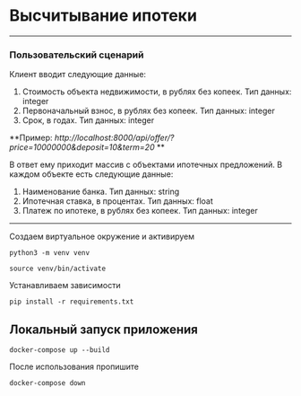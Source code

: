# Высчитывание ипотеки

----

### Пользовательский сценарий
Клиент вводит следующие данные:
1. Стоимость объекта недвижимости, в рублях без копеек. Тип данных: integer
2. Первоначальный взнос, в рублях без копеек. Тип данных: integer
3. Срок, в годах. Тип данных: integer

**Пример: *http://localhost:8000/api/offer/?price=10000000&deposit=10&term=20* **

В ответ ему приходит массив с объектами ипотечных предложений. В каждом объекте есть следующие данные:
1. Наименование банка. Тип данных: string
2. Ипотечная ставка, в процентах. Тип данных: float
3. Платеж по ипотеке, в рублях без копеек.  Тип данных: integer

----

Создаем виртуальное окружение и активируем
```
python3 -m venv venv
```
```
source venv/bin/activate
```

Устанавливаем зависимости
```
pip install -r requirements.txt
```

## Локальный запуск приложения

```
docker-compose up --build
```

После использования пропишите

```
docker-compose down
```
